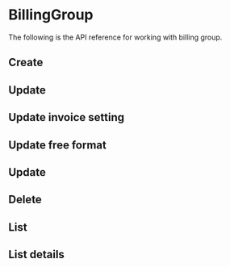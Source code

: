 # BillingGroup

The following is the API reference for working with billing group.

## Create

## Update

## Update invoice setting

## Update free format

## Update 

## Delete

## List

## List details
